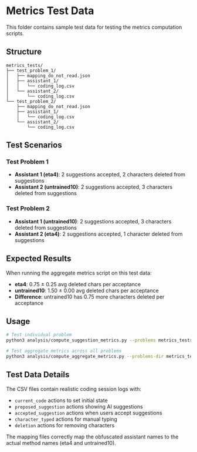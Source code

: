 # Metrics Test Data

This folder contains sample test data for testing the metrics computation scripts.

## Structure

```
metrics_tests/
├── test_problem_1/
│   ├── mapping_do_not_read.json
│   ├── assistant_1/
│   │   └── coding_log.csv
│   └── assistant_2/
│       └── coding_log.csv
└── test_problem_2/
    ├── mapping_do_not_read.json
    ├── assistant_1/
    │   └── coding_log.csv
    └── assistant_2/
        └── coding_log.csv
```

## Test Scenarios

### Test Problem 1
- **Assistant 1 (eta4)**: 2 suggestions accepted, 2 characters deleted from suggestions
- **Assistant 2 (untrained10)**: 2 suggestions accepted, 3 characters deleted from suggestions

### Test Problem 2  
- **Assistant 1 (untrained10)**: 2 suggestions accepted, 3 characters deleted from suggestions
- **Assistant 2 (eta4)**: 2 suggestions accepted, 1 character deleted from suggestions

## Expected Results

When running the aggregate metrics script on this test data:

- **eta4**: 0.75 ± 0.25 avg deleted chars per acceptance
- **untrained10**: 1.50 ± 0.00 avg deleted chars per acceptance
- **Difference**: untrained10 has 0.75 more characters deleted per acceptance

## Usage

```bash
# Test individual problem
python3 analysis/compute_suggestion_metrics.py --problems metrics_tests/test_problem_1

# Test aggregate metrics across all problems
python3 analysis/compute_aggregate_metrics.py --problems-dir metrics_tests
```

## Test Data Details

The CSV files contain realistic coding session logs with:
- `current_code` actions to set initial state
- `proposed_suggestion` actions showing AI suggestions
- `accepted_suggestion` actions when users accept suggestions
- `character_typed` actions for manual typing
- `deletion` actions for removing characters

The mapping files correctly map the obfuscated assistant names to the actual method names (eta4 and untrained10).
